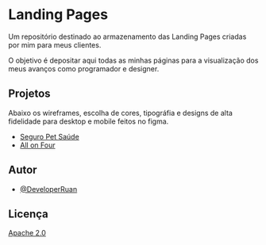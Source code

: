 
# Landing Pages 

Um repositório destinado ao armazenamento das Landing Pages criadas por mim para meus clientes.

O objetivo é depositar aqui todas as minhas páginas para a visualização dos meus avanços como programador e designer.


## Projetos

Abaixo os wireframes, escolha de cores, tipográfia e designs de alta fidelidade para desktop e mobile feitos no figma.

- [Seguro Pet Saúde](https://www.figma.com/file/sDdbqf7ianWQBG8kBfFmGk/Seguro-Pet-Sa%C3%BAde?node-id=0%3A1&t=PXvcduqaGtTBZAGO-1)
- [All on Four](https://www.figma.com/file/jAV4BNuxBXarjVFSoimael/Dr.-Ricardo?t=PXvcduqaGtTBZAGO-1)


## Autor

- [@DeveloperRuan](https://www.github.com/DeveloperRuan)


## Licença

[Apache 2.0](https://choosealicense.com/licenses//apache-2.0/)

